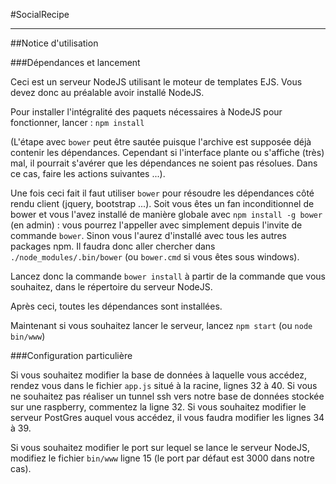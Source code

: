 #SocialRecipe

--------------

##Notice d'utilisation


###Dépendances et lancement

Ceci est un serveur NodeJS utilisant le moteur de templates EJS.
Vous devez donc au préalable avoir installé NodeJS.

Pour installer l'intégralité des paquets nécessaires à NodeJS pour fonctionner, lancer :
`npm install`

(L'étape avec `bower` peut être sautée puisque l'archive est supposée déjà contenir les dépendances. Cependant si l'interface
plante ou s'affiche (très) mal, il pourrait s'avérer que les dépendances ne soient pas résolues. Dans ce cas, faire les actions
suivantes ...).


Une fois ceci fait il faut utiliser `bower` pour résoudre les dépendances côté rendu client (jquery, bootstrap ...).
Soit vous êtes un fan inconditionnel de bower et vous l'avez installé de manière globale avec `npm install -g bower`
(en admin) : vous pourrez l'appeller avec simplement depuis l'invite de commande `bower`. Sinon vous l'aurez d'installé
avec tous les autres packages npm. Il faudra donc aller chercher dans `./node_modules/.bin/bower` (ou `bower.cmd` si vous êtes sous windows).

Lancez donc la commande `bower install` à partir de la commande que vous souhaitez, dans le répertoire du serveur NodeJS.

Après ceci, toutes les dépendances sont installées.


Maintenant si vous souhaitez lancer le serveur, lancez `npm start` (ou `node bin/www`)


###Configuration particulière

Si vous souhaitez modifier la base de données à laquelle vous accédez, rendez vous dans le fichier `app.js` situé à 
la racine, lignes 32 à 40. Si vous ne souhaitez pas réaliser un tunnel ssh vers notre base de données stockée sur une
raspberry, commentez la ligne 32. Si vous souhaitez modifier le serveur PostGres auquel vous accédez, il vous faudra
modifier les lignes 34 à 39.

Si vous souhaitez modifier le port sur lequel se lance le serveur NodeJS, modifiez le fichier `bin/www` ligne 15 (le port
par défaut est 3000 dans notre cas).